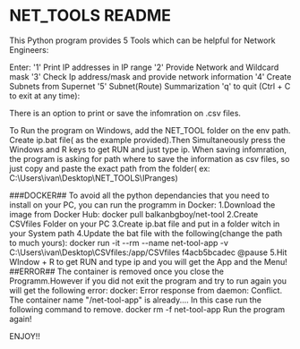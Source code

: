 # NET_TOOLS README
This Python program provides 5 Tools which can be helpful for Network Engineers:

Enter:
 '1' Print IP addresses in IP range
 '2' Provide Network and Wildcard mask
 '3' Check Ip address/mask and provide network information
 '4' Create Subnets from Supernet
 '5' Subnet(Route) Summarization
 'q' to quit (Ctrl + C to exit at any time):
 
There is an option to print or save the infomration on .csv files.

To Run the program on Windows, add the NET_TOOL folder on the env path.
Create ip.bat file( as the example provided).Then Simultaneously press the Windows and R keys
to get RUN and just type ip.
When saving infomration, the program is asking for path where to save the information as csv files, so just
copy and paste the exact path from the folder( ex: C:\Users\ivan\Desktop\NET_TOOLS\IPranges)

###DOCKER##
To avoid all the python dependancies that you need to install on your PC, you can run the programm in Docker:
1.Download the image from Docker Hub:
docker pull balkanbgboy/net-tool
2.Create CSVfiles Folder on your PC
3.Create ip.bat file and put in a folder witch in your System path
4.Update the bat file with the following(change the path to much yours):
docker run -it --rm --name net-tool-app  -v C:\Users\ivan\Desktop\CSVfiles:/app/CSVfiles f4acb5bcadec
@pause
5.Hit WIndow + R to get RUN and type ip and you will get the App and the Menu!
##ERROR##
The container is removed once you close the Programm.However if you did not exit the program and try to run again
you will get the following error:
docker: Error response from daemon: Conflict. The container name "/net-tool-app" is already....
In this case run the following command to remove.
docker rm -f net-tool-app
Run the program again!


ENJOY!!